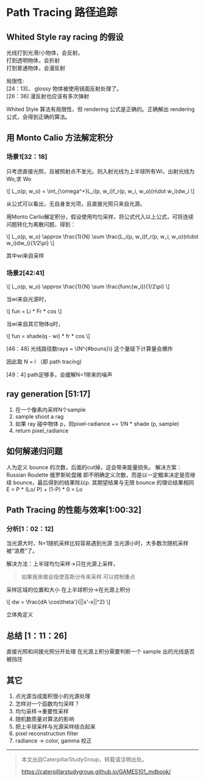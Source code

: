 # Path Tracing 路径追踪

## Whited Style ray racing 的假设

光线打到光滑/小物体，会反射。  
打到透明物体，会折射  
打到普通物体，会漫反射  

局限性:  
[24：13]， glossy 物体被使用镜面反射处理了。  
[26：36] 漫反射也应该有多次弹射

Whited Style 算法有局限性，但 rendering 公式是正确的。正确解出 rendering 公式，会得到正确的算法。

## 用 Monto Calio 方法解定积分

### 场景1[32：18]

只考虑直接光照，且被照射点不发光。则入射光线为上半球所有Wi，出射光线为 Wo,求 Wo

\\[
L_o(p, w_o) = \int_{\omega^+}L_i(p, w_i)f_r(p, w_i, w_o)(n\dot w_i)dw_i
\\]

从公式可以看出，无自身发光项，且直接光照只来自光源。  

用Monto Carlio解定积分，假设使用均匀采样，将公式代入以上公式，可将连续问题转化为离散问题，得到：  

\\[
L_o(p, w_o) \approx \frac{1}{N} \sum \frac{L_i(p, w_i)f_r(p, w_i, w_o)(n\dot w_i)dw_i}{1/2\pi}
\\]

其中wi来自采样

### 场景2[42:41]

\\[
L_o(p, w_o) \approx \frac{1}{N} \sum \frac{func(w_i)}{1/2\pi}
\\]

当wi来自光源时，

\\[
fun = Li * Fr * cos
\\]

当wi来自其它物体q时，

\\[
fun = shade(q - wi) * fr * cos
\\]

[46：48] 光线路径数rays = \\(N^{#bouns}\\) 这个量级下计算量会爆炸

因此取 N = l （即 path tracing)

[49：4] path足够多，会缓解N=1带来的噪声

## ray generation [51:17]

1. 在一个像素内采样N个sample
2. sample shoot a rag
3. 如果 ray 碰中物体 p，则pixel-radiance += 1/N * shade (p, sample)
4. return pixel_radiance
 
## 如何解递归问题

人为定义 bounce 的次数，后面的cut掉，这会带来能量损失。
解决方案： Russian Roulette 俄罗斯轮盘赌
即不明确定义次数，而是以一定概率决定是否继续 bounce，最后得到的结果除以p.
其期望结果与无限 bounce 的理论结果相同
E = P * (Lo/ P) + (1-P) * 0 = Lo

## Path Tracing 的性能与效率[1:00:32]

### 分析[1：02：12]

当光源大时，N=1随机采样比较容易遇到光源
当光源小时，大多数次随机采样被“浪费”了。

解决方法：上半球均匀采样->只在光源上采样，
> 如果我来做会指使高斯分布来采样.可以控制重点

采样区域的位置和大小
在上半球积分->在光源上积分

\\[
dw = \frac{dA \cos\theta'}{||x'-x||^2}
\\]

立体角定义

## 总结 [1：11：26]

直接光照和间接光照分开处理
在光源上积分需要判断一个 sample 出的光线是否被挡住

## 其它

1. 点光源当成面积很小的光源处理
2. 怎样对一个函数均匀采样？
3. 均匀采样→重要性采样
4. 随机数质量对算法的影响
5. 把上半球采样与光源采样结合起来
6. pixel reconstruction filter
7. radiance → color, gamma 校正


------------------------------

> 本文出自CaterpillarStudyGroup，转载请注明出处。
>
> https://caterpillarstudygroup.github.io/GAMES101_mdbook/